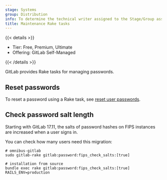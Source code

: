 ```yaml
---
stage: Systems
group: Distribution
info: To determine the technical writer assigned to the Stage/Group associated with this page, see https://handbook.gitlab.com/handbook/product/ux/technical-writing/#assignments
title: Maintenance Rake tasks
---
```


{{< details >}}

- Tier: Free, Premium, Ultimate
- Offering: GitLab Self-Managed

{{< /details >}}

GitLab provides Rake tasks for managing passwords.

## Reset passwords

To reset a password using a Rake task, see [reset user passwords](../../security/reset_user_password.md#use-a-rake-task).

## Check password salt length

Starting with GitLab 17.11, the salts of password hashes on FIPS instances
are increased when a user signs in.

You can check how many users need this migration:

```shell
# omnibus-gitlab
sudo gitlab-rake gitlab:password:fips_check_salts:[true]

# installation from source
bundle exec rake gitlab:password:fips_check_salts:[true] RAILS_ENV=production
```
